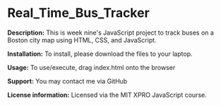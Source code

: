 # Real_Time_Bus_Tracker

**Description:**
This is week nine's JavaScript project to track buses on a Boston city map using HTML, CSS, and JavaScript.

**Installation:**
To install, please download the files to your laptop.  

**Usage:**
To use/execute, drag index.html onto the browser

**Support:**
You may contact me via GitHub

**License information:**
Licensed via the MIT XPRO JavaScript course.
